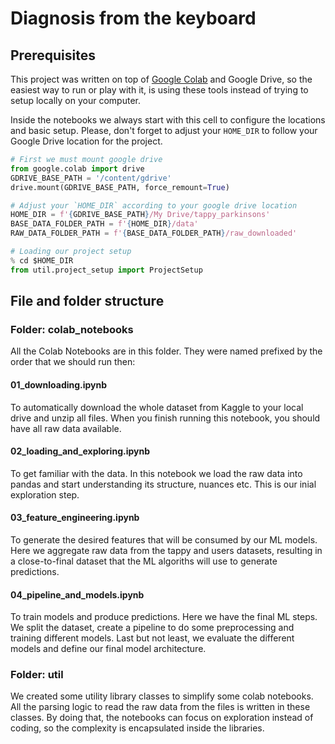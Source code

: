 # Diagnosis from the keyboard

## Prerequisites
This project was written on top of [Google Colab](https://colab.research.google.com) and Google Drive, so the easiest way to run or play with it, is using these tools instead of trying to setup locally on your computer.

Inside the notebooks we always start with this cell to configure the locations and basic setup.
Please, don't forget to adjust your `HOME_DIR` to follow your Google Drive location for the project.
```python
# First we must mount google drive 
from google.colab import drive
GDRIVE_BASE_PATH = '/content/gdrive'
drive.mount(GDRIVE_BASE_PATH, force_remount=True)

# Adjust your `HOME_DIR` according to your google drive location
HOME_DIR = f'{GDRIVE_BASE_PATH}/My Drive/tappy_parkinsons'
BASE_DATA_FOLDER_PATH = f'{HOME_DIR}/data'
RAW_DATA_FOLDER_PATH = f'{BASE_DATA_FOLDER_PATH}/raw_downloaded'

# Loading our project setup
% cd $HOME_DIR
from util.project_setup import ProjectSetup
```

## File and folder structure

### Folder: colab_notebooks
All the Colab Notebooks are in this folder. They were named prefixed by the order that we should run then:

#### 01_downloading.ipynb
To automatically download the whole dataset from Kaggle to your local drive and unzip all files. When you finish running this notebook, you should have all raw data available.

#### 02_loading_and_exploring.ipynb
To get familiar with the data. In this notebook we load the raw data into pandas and start understanding its structure, nuances etc. This is our inial exploration step.

#### 03_feature_engineering.ipynb
To generate the desired features that will be consumed by our ML models. Here we aggregate raw data from the tappy and users datasets, resulting in a close-to-final dataset that the ML algoriths will use to generate predictions.

#### 04_pipeline_and_models.ipynb
To train models and produce predictions. Here we have the final ML steps. We split the dataset, create a pipeline to do some preprocessing and training different models. Last but not least, we evaluate the different models and define our final model architecture.

### Folder: util
We created some utility library classes to simplify some colab notebooks. All the parsing logic to read the raw data from the files is written in these classes. By doing that, the notebooks can focus on exploration instead of coding, so the complexity is encapsulated inside the libraries.
